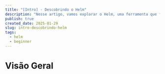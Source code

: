 ```yaml
---
title: "[Intro] - Descobrindo o Helm"
description: "Nesse artigo, vamos explorar o Helm, uma ferramenta que facilita a instalação, atualização e gerenciamento de aplicativos Kubernetes."
publish: true
created_date: 2025-01-29
slug: intro-descobrindo-helm
tags:
  - helm
  - beginner
---
```


# Visão Geral
